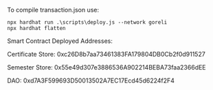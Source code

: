 To compile transaction.json use:

```
npx hardhat run .\scripts\deploy.js --network goreli
npx hardhat flatten
```

Smart Contract Deployed Addresses:

Certificate Store: 0xc26D8b7aa73461383FA179804DB0Cb2f0d911527

Semester Store: 0x55e49d307e3886536A902214BEBA73faa2366dEE

DAO: 0xd7A3F599693D50013502A7EC17Ecd45d6224f2F4
